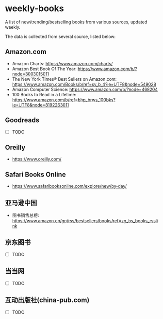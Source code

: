 # weekly-books
A list of new/trending/bestselling books from various sources, updated weekly.

The data is collected from several source, listed below:

## Amazon.com

* Amazon Charts: https://www.amazon.com/charts/
* Amazon Best Book Of The Year: https://www.amazon.com/b/?node=3003015011
* The New York Times® Best Sellers on Amazon.com: https://www.amazon.com/Books/b/ref=sv_b_4?ie=UTF8&node=549028
* Amazon Computer Science: https://www.amazon.com/b/?node=468204
* 100 Books to Read in a Lifetime: https://www.amazon.com/b/ref=bhp_brws_100bks?ie=UTF8&node=8192263011

## Goodreads

* [ ] TODO

## Oreilly

* https://www.oreilly.com/

## Safari Books Online

* https://www.safaribooksonline.com/explore/new/by-day/ 

## 亚马逊中国

* 图书销售总榜: https://www.amazon.cn/gp/rss/bestsellers/books/ref=zg_bs_books_rsslink

## 京东图书

* [ ] TODO

## 当当网

* [ ] TODO

## 互动出版社(china-pub.com)

* [ ] TODO

